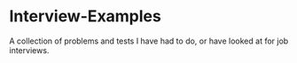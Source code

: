 # Interview-Examples
A collection of problems and tests I have had to do, or have looked at for job interviews.
